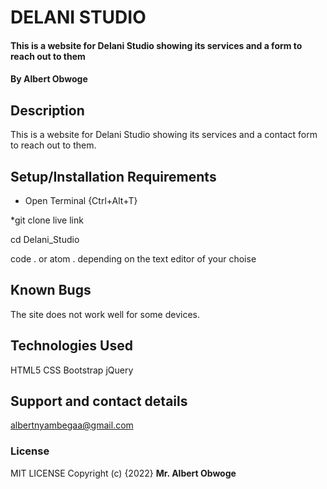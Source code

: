 # DELANI STUDIO
#### This is a website for Delani Studio showing its services and a form to reach out to them
#### By Albert Obwoge
## Description
This is a website for Delani Studio showing its services and a contact form to reach out to them.
## Setup/Installation Requirements
* Open Terminal {Ctrl+Alt+T}

*git clone live link

cd Delani_Studio

code . or atom . depending on the text editor of your choise

## Known Bugs
The site does not work well for some devices.
## Technologies Used
HTML5
CSS
Bootstrap
jQuery
## Support and contact details
albertnyambegaa@gmail.com
### License
MIT LICENSE
Copyright (c) {2022} **Mr. Albert Obwoge**
  